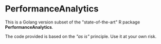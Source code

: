 # PerformanceAnalytics

This is a Golang version subset of the "state-of-the-art" R package **PerformanceAnalytics**.

The code provided is based on the _"as is"_ principle. Use it at your own risk. 
